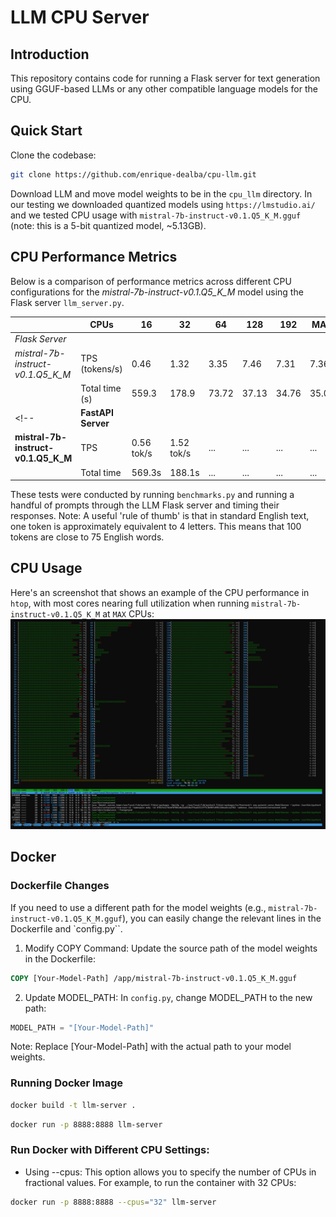 # LLM CPU Server

## Introduction

This repository contains code for running a Flask server for text generation using GGUF-based LLMs or any other compatible language models for the CPU.

## Quick Start
Clone the codebase:
```sh
git clone https://github.com/enrique-dealba/cpu-llm.git
```

Download LLM and move model weights to be in the `cpu_llm` directory. In our testing we downloaded quantized models using `https://lmstudio.ai/` and we tested CPU usage with `mistral-7b-instruct-v0.1.Q5_K_M.gguf` (note: this is a 5-bit quantized model, ~5.13GB).

## CPU Performance Metrics

Below is a comparison of performance metrics across different CPU configurations for the *mistral-7b-instruct-v0.1.Q5_K_M* model using the Flask server `llm_server.py`.

| | **CPUs** | **16** | **32** | **64** | **128** | **192** | **MAX** |
| --- | --- | --- | --- | --- | --- | --- | --- |
| *Flask Server* | | | | | | | |
| *mistral-7b-instruct-v0.1.Q5_K_M* | TPS (tokens/s) | 0.46 | 1.32 | 3.35 | 7.46 | 7.31 | 7.36 |
| | Total time (s) | 559.3 | 178.9 | 73.72 | 37.13 | 34.76 | 35.07 |
<!-- | **FastAPI Server** | | | | | | | |
| **mistral-7b-instruct-v0.1.Q5_K_M** | TPS | 0.56 tok/s | 1.52 tok/s | ... | ... | ... | ... |
| | Total time | 569.3s | 188.1s | ... | ... | ... | ... | -->

These tests were conducted by running `benchmarks.py` and running a handful of prompts through the LLM Flask server and timing their responses. Note: A useful 'rule of thumb' is that in standard English text, one token is approximately equivalent to 4 letters. This means that 100 tokens are close to 75 English words.

## CPU Usage
Here's an screenshot that shows an example of the CPU performance in `htop`, with most cores nearing full utilization when running `mistral-7b-instruct-v0.1.Q5_K_M` at `MAX` CPUs:
![Screenshot of CPU usage](images/cpu_usage_max.png)

## Docker

### Dockerfile Changes

If you need to use a different path for the model weights (e.g., `mistral-7b-instruct-v0.1.Q5_K_M.gguf`), you can easily change the relevant lines in the Dockerfile and `config.py``.

1. Modify COPY Command: Update the source path of the model weights in the Dockerfile:
```Dockerfile
COPY [Your-Model-Path] /app/mistral-7b-instruct-v0.1.Q5_K_M.gguf
```

2. Update MODEL_PATH: In `config.py`, change MODEL_PATH to the new path:
```python
MODEL_PATH = "[Your-Model-Path]"
```
Note: Replace [Your-Model-Path] with the actual path to your model weights.


### Running Docker Image
```sh
docker build -t llm-server .
```
```sh
docker run -p 8888:8888 llm-server
```

### Run Docker with Different CPU Settings:
* Using --cpus:
This option allows you to specify the number of CPUs in fractional values. For example, to run the container with 32 CPUs:
```sh
docker run -p 8888:8888 --cpus="32" llm-server
```
